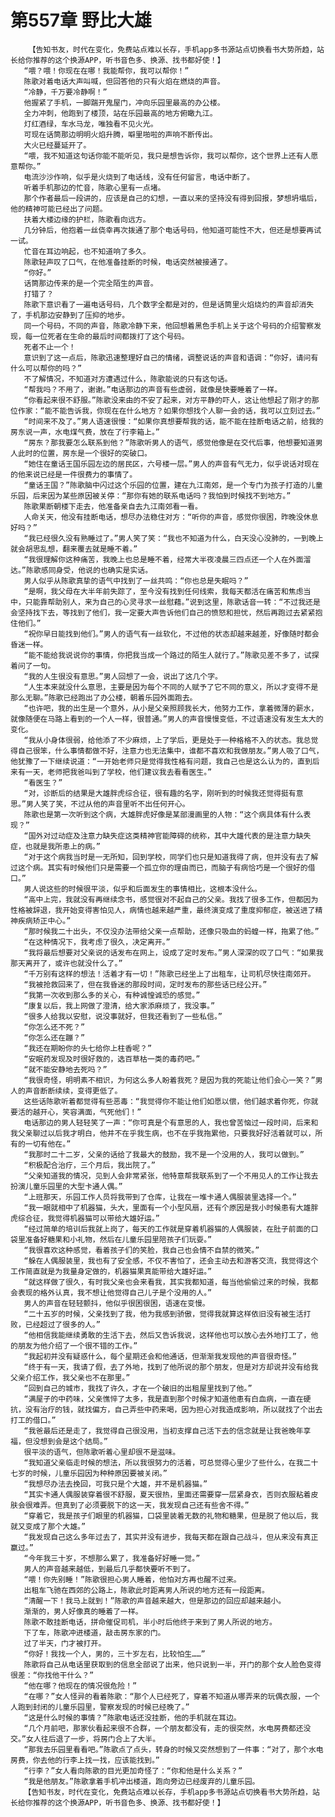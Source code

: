 # 第557章 野比大雄
        【告知书友，时代在变化，免费站点难以长存，手机app多书源站点切换看书大势所趋，站长给你推荐的这个换源APP，听书音色多、换源、找书都好使！】
       “喂？喂！你现在在哪！我能帮你，我可以帮你！”
       陈歌对着电话大声叫喊，但回答他的只有火焰在燃烧的声音。
       “冷静，千万要冷静啊！”
       他握紧了手机，一脚踹开鬼屋门，冲向乐园里最高的办公楼。
       全力冲刺，他跑到了楼顶，站在乐园最高的地方俯瞰九江。
       灯红酒绿，车水马龙，唯独看不见火光。
       可现在话筒那边明明火焰升腾，噼里啪啦的声响不断传出。
       大火已经蔓延开了。
       “喂，我不知道这句话你能不能听见，我只是想告诉你，我可以帮你，这个世界上还有人愿意帮你。”
       电流沙沙作响，似乎是火烧到了电话线，没有任何留言，电话中断了。
       听着手机那边的忙音，陈歌心里有一点堵。
       那个作者最后一段讲的，应该是自己的幻想，一直以来的坚持没有得到回报，梦想坍塌后，他的精神可能已经出了问题。
       扶着大楼边缘的护栏，陈歌看向远方。
       几分钟后，他抱着一丝侥幸再次拨通了那个电话号码，他知道可能性不大，但还是想要再试一试。
       忙音在耳边响起，也不知道响了多久。
       陈歌轻声叹了口气，在他准备挂断的时候，电话突然被接通了。
       “你好。”
       话筒那边传来的是一个完全陌生的声音。
       打错了？
       陈歌下意识看了一遍电话号码，几个数字全都是对的，但是话筒里火焰烧灼的声音却消失了，手机那边安静到了压抑的地步。
       同一个号码，不同的声音，陈歌冷静下来，他回想着黑色手机上关于这个号码的介绍警察发现，每一位死者在生命的最后时间都拨打了这个号码。
       死者不止一个！
       意识到了这一点后，陈歌迅速整理好自己的情绪，调整说话的声音和语调：“你好，请问有什么可以帮你的吗？”
       不了解情况，不知道对方遭遇过什么，陈歌能说的只有这句话。
       “帮我吗？不用了，谢谢。”电话那边的声音有些虚弱，就像是快要睡着了一样。
       “你看起来很不舒服。”陈歌没来由的不安了起来，对方平静的吓人，这让他想起了刚才的那位作家：“能不能告诉我，你现在在什么地方？如果你想找个人聊一会的话，我可以立刻过去。”
       “时间来不及了。”男人语速很慢：“如果你真想要帮我的话，能不能在挂断电话之前，给我的房东说一声，水电煤气费，放在了行李箱上。”
       “房东？那我要怎么联系到他？”陈歌听男人的语气，感觉他像是在交代后事，他想要知道男人此时的位置，房东是一个很好的突破口。
       “她住在童话王国乐园左边的居民区，六号楼一层。”男人的声音有气无力，似乎说话对现在的他来说已经是一件很费力的事情了。
       “童话王国？”陈歌脑中闪过这个乐园的位置，建在九江南郊，是一个专门为孩子打造的儿童乐园，后来因为某些原因被关停：“那你有她的联系电话吗？我怕到时候找不到地方。”
       陈歌果断朝楼下走去，他准备亲自去九江南郊看一看。
       人命关天，他没有挂断电话，想尽办法稳住对方：“听你的声音，感觉你很困，昨晚没休息好吗？”
       “我已经很久没有熟睡过了。”男人笑了笑：“我也不知道为什么，白天没心没肺的，一到晚上就会胡思乱想，翻来覆去就是睡不着。”
       “我很理解你这种痛苦，我晚上也总是睡不着，经常大半夜凌晨三四点还一个人在外面溜达。”陈歌感同身受，他说的也确实是实话。
       男人似乎从陈歌真挚的语气中找到了一丝共鸣：“你也总是失眠吗？”
       “是啊，我父母在大半年前失踪了，至今没有找到任何线索，我每天都活在痛苦和焦虑当中，只能靠帮助别人，来为自己的心灵寻求一丝慰藉。”说到这里，陈歌话音一转：“不过我还是会坚持找下去，等找到了他们，我一定要大声告诉他们自己的愤怒和担忧，然后再跑过去紧紧抱住他们。”
       “祝你早日能找到他们。”男人的语气有一丝软化，不过他的状态却越来越差，好像随时都会昏迷一样。
       “能不能给我说说你的事情，你把我当成一个路过的陌生人就行了。”陈歌见差不多了，试探着问了一句。
       “我的人生很没有意思。”男人回想了一会，说出了这几个字。
       “人生本来就没什么意思，主要是因为每个不同的人赋予了它不同的意义，所以才变得不是那么无聊。”陈歌已经跑出了办公楼，朝着乐园外面跑去。
       “也许吧，我的出生是一个意外，从小是父亲照顾我长大，他努力工作，拿着微薄的薪水，就像随便在马路上看到的一个人一样，很普通。”男人的声音慢慢变低，不过语速没有发生太大的变化。
       “我从小身体很弱，给他添了不少麻烦，上了学后，更是处于一种格格不入的状态。我总觉得自己很笨，什么事情都做不好，注意力也无法集中，谁都不喜欢和我做朋友。”男人吸了口气，他犹豫了一下继续说道：“一开始老师只是觉得我性格有问题，我自己也是这么认为的，直到后来有一天，老师把我爸叫到了学校，他们建议我去看看医生。”
       “看医生？”
       “对，诊断后的结果是大雄胖虎综合征，很有趣的名字，刚听到的时候我还觉得挺有意思。”男人笑了笑，不过从他的声音里听不出任何开心。
       陈歌也是第一次听到这个病，大雄胖虎好像是某部漫画里的人物：“这个病具体有什么表现？”
       “国外对过动症及注意力缺失症这类精神官能障碍的统称，其中大雄代表的是注意力缺失症，也就是我所患上的病。”
       “对于这个病我当时是一无所知，回到学校，同学们也只是知道我得了病，但并没有去了解过这个病。其实有时候他们只是需要一个孤立你的理由而已，而脑子有病恰巧是一个很好的借口。”
       男人说这些的时候很平淡，似乎和后面发生的事情相比，这根本没什么。
       “高中上完，我就没有再继续念书，感觉很对不起自己的父亲。我找了很多工作，但都因为性格被辞退，我开始变得害怕见人，病情也越来越严重，最终演变成了重度抑郁症，被送进了精神疾病矫正中心。”
       “那时候我二十出头，不仅没办法带给父亲一点帮助，还像只吸血的蚂蝗一样，拖累了他。”
       “在这种情况下，我考虑了很久，决定离开。”
       “我将最后想要对父亲说的话发布在网上，设成了定时发布。”男人深深的叹了口气：“如果我那天离开了，或许也就没什么了。”
       “千万别有这样的想法！活着才有一切！”陈歌已经坐上了出租车，让司机尽快往南郊开。
       “我被抢救回来了，但在我昏迷的那段时间，定时发布的那些话已经公开。”
       “我第一次收到那么多的关心，有种诚惶诚恐的感觉。”
       “康复以后，我上网做了澄清，给大家添麻烦了，我没事。”
       “很多人给我以安慰，说没事就好，但我还看到了一些私信。”
       “你怎么还不死？”
       “你怎么还在蹦？”
       “我还在期盼你的头七给你上柱香呢？”
       “安眠药发现及时很好救的，选百草枯一类的毒药吧。”
       “就不能安静地去死吗？”
       “我很奇怪，明明素不相识，为何这么多人盼着我死？是因为我的死能让他们会心一笑？”男人的声音断断续续，变得更低了。
       这些话陈歌听着都觉得有些恶毒：“我觉得你不能让他们如愿以偿，他们越求着你死，你就要活的越开心，笑容满面，气死他们！”
       电话那边的男人轻轻笑了一声：“你可真是个有意思的人，我也曾苦恼过一段时间，后来和我父亲聊过以后我才明白，他并不在乎我生病，也不在乎我拖累他，只要我好好活着就可以，所有的一切有他在。”
       “我那时二十二岁，父亲的话给了我最大的鼓励，我不是一个没用的人，我可以做到。”
       “积极配合治疗，三个月后，我出院了。”
       “父亲知道我的情况，见到人会非常紧张，他特意帮我联系到了一个不用见人的工作让我去扮演儿童乐园里的大型卡通人偶。”
       “上班那天，乐园工作人员将我带到了仓库，让我在一堆卡通人偶服装里选择一个。”
       “我一眼就相中了机器猫，头大，里面有一个小型风扇，还有个原因是我小时候患有大雄胖虎综合征，我觉得机器猫可以带给大雄好运。”
       “经过简单的培训后我就上岗了，每天的工作就是穿着机器猫的人偶服装，在肚子前面的口袋里准备好糖果和小礼物，然后在儿童乐园里陪孩子们玩耍。”
       “我很喜欢这种感觉，看着孩子们的笑脸，我自己也会情不自禁的微笑。”
       “躲在人偶服装里，我也有了安全感，不仅不害怕了，还会主动去和游客交流，我觉得这个工作简直就是为我量身定做的，机器猫果真能带给大雄好运。”
       “就这样做了很久，有时我父亲也会来看我，其实我都知道，每当他偷偷过来的时候，我都会表现的格外认真，我不想让他觉得自己儿子是个没用的人。”
       男人的声音在轻轻颤抖，他似乎很困很困，语速在变慢。
       “二十五岁的时候，父亲找到了我，他为我感到骄傲，觉得我就算这样依旧没有被生活打败，已经超过了很多的人。”
       “他相信我能继续勇敢的生活下去，然后又告诉我说，这样他也可以放心去外地打工了，他的朋友为他介绍了一个很不错的工作。”
       “我起初并没有疑惑什么，每个星期还会和他通话，但渐渐我发现他的声音很奇怪。”
       “终于有一天，我请了假，去了外地，找到了他所说的那个朋友，但是对方却说并没有给我父亲介绍工作，我父亲也不在那里。”
       “回到自己的城市，我找了许久，才在一个破旧的出租屋里找到了他。”
       “满屋子的中药味，父亲憔悴了太多，我是直到那个时候才知道他患有白血病，一直在硬抗，没有治疗的钱，就找偏方，自己弄些中药来喝，因为担心对我造成影响，所以就找了个出去打工的借口。”
       “我爸最后还是走了，我觉得自己很没用，当初支撑自己活下去的信念就是让我爸晚年享福，但没想到会是这个结局。”
       很平淡的语气，但陈歌听着心里却很不是滋味。
       “我知道父亲临走时候的想法，所以我很努力的活着，可总觉得心里少了些什么，在我二十七岁的时候，儿童乐园因为种种原因要被关闭。”
       “我想尽办法去挽回，可我只是个大雄，并不是机器猫。”
       “其实卡通人偶服装穿着很不舒服，夏天很热，里面还需要穿一层紧身衣，否则衣服粘着皮肤会很难弄。但真到了必须要脱下的这一天，我发现自己还有些舍不得。”
       “穿着它，我是孩子们眼里的机器猫，口袋里装着无数的礼物和糖果，但是脱了他以后，我就又变成了那个大雄。”
       “我发现自己这么多年过去了，其实并没有进步，我每天都在跟自己战斗，但从来没有真正赢过。”
       “今年我三十岁，不想那么累了，我准备好好睡一觉。”
       男人的声音越来越低，到最后几乎都快要听不到了。
       “喂！你先别睡！”陈歌很担心男人睡着，他怕对方再也醒不过来。
       出租车飞驰在西郊的公路上，陈歌此时距离男人所说的地方还有一段距离。
       “清醒一下！我马上就到！”陈歌的声音越来越大，但是那边的回应却越来越小。
       渐渐的，男人好像真的睡着了一样。
       陈歌不敢挂断电话，拼命催促司机，半小时后他终于来到了男人所说的地方。
       下了车，陈歌冲进楼道，敲击房东家的门。
       过了半天，门才被打开。
       “你好！我找一个人，男的，三十岁左右，比较怕生……”
       陈歌将自己从电话里获取到的信息全部说了出来，他只说到一半，开门的那个女人脸色变得很差：“你找他干什么？”
       “他在哪？他现在的情况很危险！”
       “在哪？”女人怪异的看着陈歌：“那个人已经死了，穿着不知道从哪弄来的玩偶衣服，一个人跑到封闭的儿童乐园里，警察发现的时候已经晚了。”
       “这是什么时候的事情？”陈歌电话还没挂断，他的手机就在耳边。
       “几个月前吧，那家伙看起来很不合群，一个朋友都没有，走的很突然，水电房费都还没交。”女人往后退了一步，将房门合上了大半。
       “那我去乐园里看看吧。”陈歌点了点头，转身的时候又突然想到了一件事：“对了，那个水电房费，你去他的行李上找一找，应该能找到。”
       “行李？”女人看向陈歌的目光更加奇怪了：“你和他是什么关系？”
       “我是他朋友。”陈歌拿着手机冲出楼道，跑向旁边已经废弃的儿童乐园。
       【告知书友，时代在变化，免费站点难以长存，手机app多书源站点切换看书大势所趋，站长给你推荐的这个换源APP，听书音色多、换源、找书都好使！】